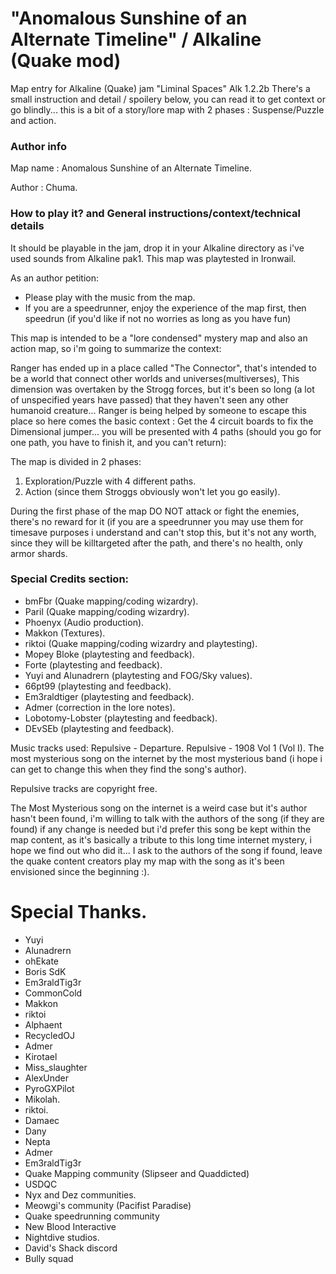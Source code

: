 # "Anomalous Sunshine of an Alternate Timeline" / Alkaline (Quake mod)
Map entry for Alkaline (Quake) jam "Liminal Spaces" Alk 1.2.2b
There's a small instruction and detail / spoilery below, you can read it to get context or go blindly... this is a bit of a story/lore map with 2 phases : Suspense/Puzzle and action.

### Author info

Map name : Anomalous Sunshine of an Alternate Timeline.

Author : Chuma.

### How to play it? and General instructions/context/technical details

It should be playable in the jam, drop it in your Alkaline directory as i've used sounds from Alkaline pak1. This map was playtested in Ironwail.

As an author petition:
- Please play with the music from the map.
- If you are a speedrunner, enjoy the experience of the map first, then speedrun (if you'd like if not no worries as long as you have fun)

This map is intended to be a "lore condensed" mystery map and also an action map, so i'm going to summarize the context:

Ranger has ended up in a place called "The Connector", that's intended to be a world that connect other worlds and universes(multiverses), This dimension was overtaken by the Strogg forces, but it's been so long (a lot of unspecified years have passed) that they haven't seen any other humanoid creature... Ranger is being helped by someone to escape this place so here comes the basic context : Get the 4 circuit boards to fix the Dimensional jumper... you will be presented with 4 paths (should you go for one path, you have to finish it, and you can't return):

The map is divided in 2 phases:
1. Exploration/Puzzle with 4 different paths.
2. Action (since them Stroggs obviously won't let you go easily).

During the first phase of the map DO NOT attack or fight the enemies, there's no reward for it (if you are a speedrunner you may use them for timesave purposes i understand and can't stop this, but it's not any worth, since they will be killtargeted after the path, and there's no health, only armor shards.


### Special Credits section:
- bmFbr (Quake mapping/coding wizardry).
- Paril (Quake mapping/coding wizardry).
- Phoenyx (Audio production).
- Makkon (Textures).
- riktoi (Quake mapping/coding wizardry and playtesting).
- Mopey Bloke (playtesting and feedback).
- Forte (playtesting and feedback).
- Yuyi and Alunadrern (playtesting and FOG/Sky values).
- 66pt99 (playtesting and feedback).
- Em3raldtiger (playtesting and feedback).
- Admer (correction in the lore notes).
- Lobotomy-Lobster (playtesting and feedback).
- DEvSEb (playtesting and feedback). 

Music tracks used:
Repulsive - Departure.
Repulsive - 1908 Vol 1 (Vol I).
The most mysterious song on the internet by the most mysterious band (i hope i can get to change this when they find the song's author).

Repulsive tracks are copyright free.

The Most Mysterious song on the internet is a weird case but it's author hasn't been found, i'm willing to talk with the authors of the song (if they are found) if any change is needed but i'd prefer this song be kept within the map content, as it's basically a tribute to this long time internet mystery, i hope we find out who did it... I ask to the authors of the song if found, leave the quake content creators play my map with the song as it's been envisioned since the beginning :).


# Special Thanks.

- Yuyi
- Alunadrern
- ohEkate
- Boris SdK
- Em3raldTig3r
- CommonCold
- Makkon
- riktoi
- Alphaent
- RecycledOJ
- Admer
- Kirotael
- Miss_slaughter
- AlexUnder
- PyroGXPilot
- Mikolah.
- riktoi.
- Damaec
- Dany
- Nepta
- Admer
- Em3raldTig3r
- Quake Mapping community (Slipseer and Quaddicted)
- USDQC
- Nyx and Dez communities.
- Meowgi's community (Pacifist Paradise)
- Quake speedrunning community
- New Blood Interactive
- Nightdive studios.
- David's Shack discord
- Bully squad
